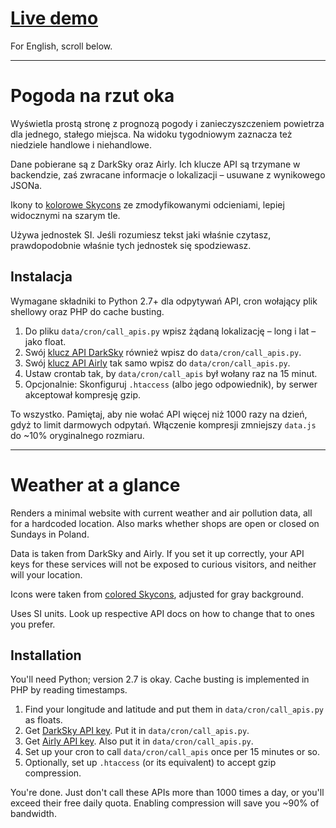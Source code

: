 # [Live demo](http://oczki.pl/pogoda)

For English, scroll below.

---

# Pogoda na rzut oka

Wyświetla prostą stronę z prognozą pogody i zanieczyszczeniem powietrza dla jednego, stałego miejsca. Na widoku tygodniowym zaznacza też niedziele handlowe i niehandlowe.

Dane pobierane są z DarkSky oraz Airly. Ich klucze API są trzymane w backendzie, zaś zwracane informacje o lokalizacji – usuwane z wynikowego JSONa.

Ikony to [kolorowe Skycons](https://github.com/maxdow/skycons) ze zmodyfikowanymi odcieniami, lepiej widocznymi na szarym tle.

Używa jednostek SI. Jeśli rozumiesz tekst jaki właśnie czytasz, prawdopodobnie właśnie tych jednostek się spodziewasz.

## Instalacja

Wymagane składniki to Python 2.7+ dla odpytywań API, cron wołający plik shellowy oraz PHP do cache busting.

1. Do pliku `data/cron/call_apis.py` wpisz żądaną lokalizację – long i lat – jako float.
1. Swój [klucz API DarkSky](https://darksky.net/dev) również wpisz do `data/cron/call_apis.py`.
1. Swój [klucz API Airly](https://developer.airly.eu/api) tak samo wpisz do `data/cron/call_apis.py`.
1. Ustaw crontab tak, by `data/cron/call_apis` był wołany raz na 15 minut.
1. Opcjonalnie: Skonfiguruj `.htaccess` (albo jego odpowiednik), by serwer akceptował kompresję gzip.

To wszystko. Pamiętaj, aby nie wołać API więcej niż 1000 razy na dzień, gdyż to limit darmowych odpytań. Włączenie kompresji zmniejszy `data.js` do ~10% oryginalnego rozmiaru.

---

# Weather at a glance

Renders a minimal website with current weather and air pollution data, all for a hardcoded location. Also marks whether shops are open or closed on Sundays in Poland.

Data is taken from DarkSky and Airly. If you set it up correctly, your API keys for these services will not be exposed to curious visitors, and neither will your location.

Icons were taken from [colored Skycons](https://github.com/maxdow/skycons), adjusted for gray background.

Uses SI units. Look up respective API docs on how to change that to ones you prefer.

## Installation

You'll need Python; version 2.7 is okay. Cache busting is implemented in PHP by reading timestamps.

1. Find your longitude and latitude and put them in `data/cron/call_apis.py` as floats.
1. Get [DarkSky API key](https://darksky.net/dev). Put it in `data/cron/call_apis.py`.
1. Get [Airly API key](https://developer.airly.eu/api). Also put it in `data/cron/call_apis.py`.
1. Set up your cron to call `data/cron/call_apis` once per 15 minutes or so.
1. Optionally, set up `.htaccess` (or its equivalent) to accept gzip compression.

You're done. Just don't call these APIs more than 1000 times a day, or you'll exceed their free daily quota. Enabling compression will save you ~90% of bandwidth.
